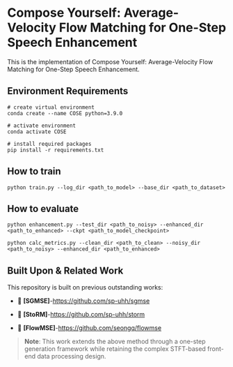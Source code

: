 # Compose Yourself: Average-Velocity Flow Matching for One-Step Speech Enhancement
This is the implementation of Compose Yourself: Average-Velocity Flow Matching for One-Step Speech Enhancement.
## Environment Requirements
```
# create virtual environment
conda create --name COSE python=3.9.0

# activate environment
conda activate COSE

# install required packages
pip install -r requirements.txt
```
## How to train
```
python train.py --log_dir <path_to_model> --base_dir <path_to_dataset>
```
## How to evaluate
```
python enhancement.py --test_dir <path_to_noisy> --enhanced_dir <path_to_enhanced> --ckpt <path_to_model_checkpoint>

python calc_metrics.py --clean_dir <path_to_clean> --noisy_dir <path_to_noisy> --enhanced_dir <path_to_enhanced>
```
## Built Upon & Related Work

This repository  is built on previous outstanding works:

- 🔗 **[SGMSE]**-https://github.com/sp-uhh/sgmse

- 🔗 **[StoRM]**-https://github.com/sp-uhh/storm

- 🔗 **[FlowMSE]**-https://github.com/seongq/flowmse

> **Note**: This work extends the above method through a one-step generation framework while retaining the complex STFT-based front-end data processing design.
